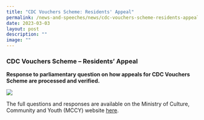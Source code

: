 ```yaml
---
title: "CDC Vouchers Scheme: Residents' Appeal"
permalink: /news-and-speeches/news/cdc-vouchers-scheme-residents-appeal/
date: 2023-03-03
layout: post
description: ""
image: ""
---
```

### CDC Vouchers Scheme – Residents’ Appeal

**Response to parliamentary question on how appeals for CDC Vouchers Scheme are processed and verified.**

![](/images/NewsRoom/Parliament%20House.jpg)

The full questions and responses are available on the Ministry of Culture, Community and Youth (MCCY) website [here](https://www.mccy.gov.sg/about-us/news-and-resources/parliamentary-matters/2023/Mar/cdc-vouchers-scheme-residents-appeal).